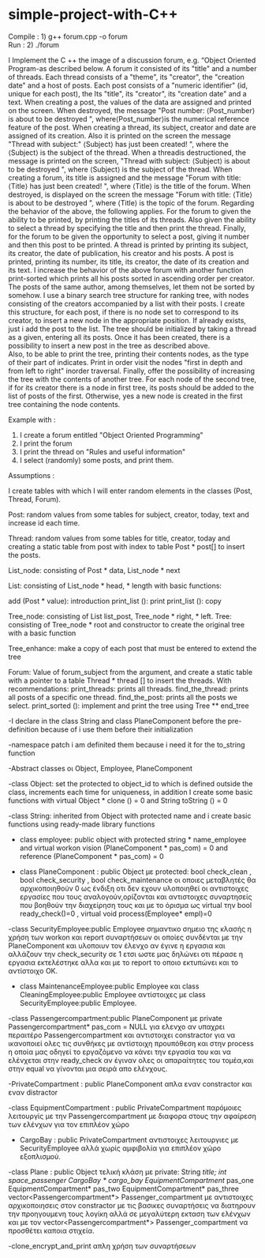 # simple-project-with-C++ 

Compile : 1) g++ forum.cpp -o forum  
Run :     2) ./forum

 I Implement the C ++ the image of a discussion forum, e.g. “Object Oriented Program-as described below. 
 A forum it consisted of its "title" and a number of threads.
Each thread consists of a "theme", its "creator", the "creation date" and a host of posts. Each post consists of a "numeric identifier" (id, unique for each post), the Its "title", its "creator", its "creation date" and a text. 
   When creating a post, the values of the data are assigned and printed on the screen. When destroyed, the message "Post number: ⟨Post_number⟩ is about to be destroyed ", where⟨Post_number⟩is the numerical reference feature of the post. 
  When creating a thread, its subject, creator and date are assigned of its creation. Also it is printed on the screen the message "Thread with subject:" ⟨Subject⟩ has just been created! ", where the ⟨Subject⟩ is the subject of the thread. When a threadis destructioned,  the message is printed on the screen, "Thread with subject: ⟨Subject⟩ is about to be destroyed ", where ⟨Subject⟩ is the subject of the thread.
When creating a forum, its title is assigned and the message "Forum with title: ⟨Title⟩ has just been created! ", where ⟨Title⟩ is the title of the forum. When destroyed, is displayed on the screen the message "Forum with title: ⟨Title⟩ is about to be destroyed ", where ⟨Title⟩ is the topic of the forum.
 Regarding the behavior of the above, the following applies. For the forum to given the ability to be printed, by printing the titles of its threads. Also given the ability to select a thread by specifying the title and then print the thread. Finally, for the forum to be given the opportunity to select a post, giving it number and then this post to be printed.
 A thread is printed by printing its subject, its creator, the date of publication, his creator and his posts.
 A post is printed, printing its number, its title, its creator, the date of its creation and its text.
    I increase the behavior of the above forum with another function print-sorted which prints all his posts sorted in ascending order per creator. The posts of the same author, among themselves, let them not be sorted by somehow. 
    I use a binary search tree structure for ranking tree, with nodes consisting of the creators accompanied by a list with their posts. I create this structure, for each post, if there is no node set to correspond to its creator, to insert a new node in the appropriate position. If already exists, just i add the post to the list. The tree should be initialized by taking a thread as a given, entering all its posts. Once it has been created, there is a possibility to insert a new post in the tree as described above.     
   Also, to be able to print the tree, printing their contents nodes, as the type of their part of indicates. Print in order visit the nodes "first in depth and from left to right" inorder traversal.
 Finally, offer the possibility of increasing the tree with the contents of another tree. 
 For each node of the second tree, if for its creator there is a node in first tree, its posts should be added to the list of posts of the first. Otherwise, yes a new node is created in the first tree containing the node contents.
 
Example with :
1. I create a forum entitled "Object Oriented Programming"
2. I print the forum
3. I print the thread on "Rules and useful information"
4. I select (randomly) some posts, and print them.

Αssumptions :

I create tables with which I will enter random elements in the classes (Post, Thread, Forum).

Post: random values ​​from some tables for subject, creator, today, text and increase id each time.

Thread: random values ​​from some tables for title, creator, today and creating a static table from post with index to table Post * post[] to insert  the posts.

List_node: consisting of Post * data, List_node * next

List: consisting of List_node * head, * length with basic functions:

add (Post * value): introduction
print_list (): print
print_list (): copy

Tree_node: consisting of List list_post, Tree_node * right, * left.
Tree: consisting of Tree_node * root and constructor to create the original tree with a basic function

Tree_enhance: make a copy of each post that must be entered to extend the tree

Forum: Value of forum_subject from the argument, and create a static table with a pointer to a table Thread * thread [] to insert the threads. With recommendations:
print_threads: prints all threads.
find_the_thread: prints all posts of a specific one thread.
find_the_post: prints all the posts we select.
print_sorted (): implement and print the tree using Tree ** end_tree

-I declare in the class String and class PlaneComponent before the pre-definition because of i use them before their initialization

-namespace patch i am definited them because i need it for the to_string function

-Abstract classes οι Object, Employee, PlaneComponent

-class Object: set the protected to object_id to which is defined outside the class, increments each time for
uniqueness, in addition I create some basic functions with virtual Object * clone () = 0 and String toString () = 0

-class String: inherited from Object with protected name and i create basic functions using ready-made library functions

- class employee: public object with protected string * name_employee and virtual workon vision (PlaneComponent *
pas_com) = 0 and reference (PlaneComponent * pas_com) = 0

- class PlaneComponent : public Object με protected: bool check_clean , bool check_security , bool
check_maintenance οι οποιες μεταβλητές θα αρχικοποιηθούν 0 ως ένδιξη οτι δεν εχουν υλοποιηθεί οι αντιστοιχες
εργασίες που τους αναλογούν,ορίζονται και αντιστοιχες συναρτησείς που βοηθούν την διαχείρηση τους και με το
όρισμα ως virtual την bool ready_check()=0 , virtual void process(Employee* empl)=0

-class SecurityEmployee:public Employee σημαντικο σημειο της κλασής η χρήση των workon και report συναρτήσεων
οι οποίες συνδένται με την PlaneComponent και υλοποιυν τον έλενχο αν έγινε η εργασια και αλλάζουν την
check_security σε 1 ετσι ωστε μας δηλώνει οτι πέρασε η εργασια εκτελέστηκε αλλα και με το report το οποιο
εκτυπώνει και το αντίστοιχο ΟΚ.

- class MaintenanceEmployee:public Employee και class CleaningEmployee:public Employee αντίστοιχες με class
SecurityEmployee:public Employee.

-class Passengercompartment:public PlaneComponent με private Passengercompartment* pas_com = NULL για ελενχο
αν υπαχρει περαιτέρο Passengercompartment και αντιστοιχει constractor για να ικανοποιεί ολες τις συνθήκες με
αντίστοιχη προυπόθεση και στην process η οποία μας οδηγεί το εργαζόμενο να κάνει την εργασία του και να ελένχεται
στην ready_check αν έγιναν ολες οι απαραίτητες του τομέα,και στην equal να γίνονται μια σειρά απο ελένχους.

-PrivateCompartment : public PlaneComponent απλα εναν constractor και εναν distractor

-class EquipmentCompartment : public PrivateCompartment παρόμοιες λειτουργίς με την Passengercompartment με
διαφορα στους την αφαίρεση των ελένχων για τον επιπλέον χώρο

- CargoBay : public PrivateCompartment αντιστοιχες λειτουργιες με SecurityEmployee αλλά χωρίς αμφιβολία για
επιπλέον χώρο εξοπλισμού.

-class Plane : public Object τελική κλάση με private:
String *title;
int space_passenger
CargoBay * cargo_bay
EquipmentCompartment* pas_one
EquipmentCompartment* pas_two
EquipmentCompartment* pas_three
vector<Passengercompartment*> Passenger_compartment
με αντιστοιχες αρχικοποιησεις στον constractor με τις βασικες συναρτήσεις να διατηρουν την προηγουμενη τους
λογίκη αλλά σε μεγαλύτερη εκταση των ελένχων και με τον vector<Passengercompartment*> Passenger_compartment
να προσθέτει καποια στιχεία.

-clone_encrypt_and_print απλη χρήση των συναρτήσεων
